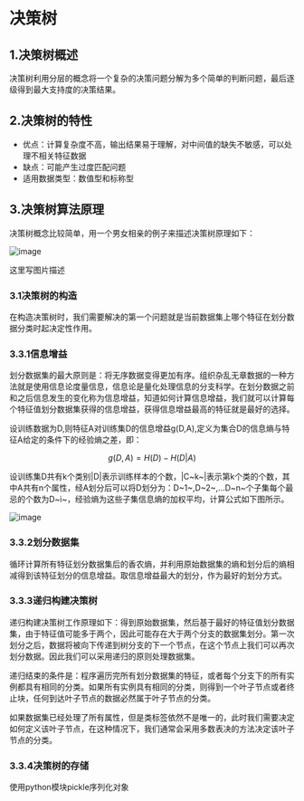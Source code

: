 # 决策树 
## 1.决策树概述
决策树利用分层的概念将一个复杂的决策问题分解为多个简单的判断问题，最后逐级得到最大支持度的决策结果。
## 2.决策树的特性
- 优点：计算复杂度不高，输出结果易于理解，对中间值的缺失不敏感，可以处理不相关特征数据
- 缺点：可能产生过度匹配问题
- 适用数据类型：数值型和标称型
## 3.决策树算法原理 
决策树概念比较简单，用一个男女相亲的例子来描述决策树原理如下： 

![image](http://img.blog.csdn.net/20160503104953737)

这里写图片描述
### 3.1决策树的构造 
在构造决策树时，我们需要解决的第一个问题就是当前数据集上哪个特征在划分数据分类时起决定性作用。 
### 3.3.1信息增益 
划分数据集的最大原则是：将无序数据变得更加有序。组织杂乱无章数据的一种方法就是使用信息论度量信息，信息论是量化处理信息的分支科学。在划分数据之前和之后信息发生的变化称为信息增益，知道如何计算信息增益，我们就可以计算每个特征值划分数据集获得的信息增益，获得信息增益最高的特征就是最好的选择。

设训练数据为D,则特征A对训练集D的信息增益g(D,A),定义为集合D的信息熵与特征A给定的条件下的经验熵之差，即： 

```math
g(D,A)=H(D)-H(D|A)
```
设训练集D共有k个类别|D|表示训练样本的个数，|C~k~|表示第k个类的个数，其中A共有n个属性，经A划分后可以将D划分为：D~1~,D~2~,...D~n~个子集每个最忌的个数为D~i~，经验熵为这些子集信息熵的加权平均，计算公式如下图所示。

![image](http://img.blog.csdn.net/20170103223027986?watermark/2/text/aHR0cDovL2Jsb2cuY3Nkbi5uZXQvdGFveWFucWk4OTMy/font/5a6L5L2T/fontsize/400/fill/I0JBQkFCMA==/dissolve/70/gravity/SouthEast)

### 3.3.2划分数据集 
循环计算所有特征划分数据集后的香农熵，并利用原始数据集的熵和划分后的熵相减得到该特征划分的信息增益。取信息增益最大的划分，作为最好的划分方式。
### 3.3.3递归构建决策树 
递归构建决策树工作原理如下：得到原始数据集，然后基于最好的特征值划分数据集，由于特征值可能多于两个，因此可能存在大于两个分支的数据集划分。第一次划分之后，数据将被向下传递到树分支的下一个节点，在这个节点上我们可以再次划分数据。因此我们可以采用递归的原则处理数据集。

递归结束的条件是：程序遍历完所有划分数据集的特征，或者每个分支下的所有实例都具有相同的分类。如果所有实例具有相同的分类，则得到一个叶子节点或者终止块，任何到达叶子节点的数据必然属于叶子节点的分类。 

如果数据集已经处理了所有属性，但是类标签依然不是唯一的，此时我们需要决定如何定义该叶子节点，在这种情况下，我们通常会采用多数表决的方法决定该叶子节点的分类。
### 3.3.4决策树的存储
使用python模块pickle序列化对象